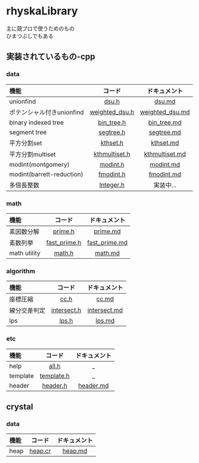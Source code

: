 # rhyskaLibrary
主に競プロで使うためのもの  
ひまつぶしでもある
## 実装されているもの-cpp
### data
|機能|コード|ドキュメント|
|:--|:--:|:--:|
|unionfind|[dsu.h](src/data/dsu.h)|[dsu.md](docs/data/dsu.md)|
|ポテンシャル付きunionfind|[weighted_dsu.h](src/data/weighted_dsu.h)|[weighted_dsu.md](docs/data/weighted_dsu.md)|
|binary indexed tree|[bin_tree.h](src/data/bin_tree.h)|[bin_tree.md](docs/data/bin_tree.md)|
|segment tree|[segtree.h](src/data/segtree.h)|[segtree.md](docs/data/segtree.md)|
|平方分割set|[kthset.h](src/data/kthset.h)|[kthset.md](docs/data/kthset.md)|
|平方分割multiset|[kthmultiset.h](src/data/kthmultiset.h)|[kthmultiset.md](docs/data/kthmultiset.md)|
|modint(montgomery)|[modint.h](src/data/modint.h)|[modint.md](docs/data/modint.md)|
|modint(barrett-reduction)|[fmodint.h](src/data/fmodint.h)|[fmodint.md](docs/data/fmodint.md)|
|多倍長整数|[Integer.h](src/data/Integer.h)|実装中...|
### math
|機能|コード|ドキュメント|
|:--|:--:|:--:|
|素因数分解|[prime.h](src/math/prime.h)|[prime.md](docs/math/prime.md)|
|素数列挙|[fast_prime.h](src/math/fast_prime.h)|[fast_prime.md](docs/math/fast_prime.md)|
|math utility|[math.h](src/math/math.h)|[math.md](docs/math/math.md)|
### algorithm
|機能|コード|ドキュメント|
|:--|:--:|:--:|
|座標圧縮|[cc.h](src/algo/cc.h)|[cc.md](docs/algo/cc.md)|
|線分交差判定|[intersect.h](src/algo/intersect.h)|[intersect.md](docs/algo/intersect.md)|
|lps|[lps.h](src/algo/lps.h)|[lps.md](docs/algo/lps.md)|
### etc
|機能|コード|ドキュメント|
|:--|:--:|:--:|
|help|[all.h](src/all.h)|_|
|template|[template.h](src/template.h)|_|
|header|[header.h](src/header.h)|[header.md](docs/header.md)|
## crystal
### data
|機能|コード|ドキュメント|
|:--|:--:|:--:|
|heap|[heap.cr](csystal/src/data/heap.cr)|[heap.md](crystal/docs/data/heap.md)|
